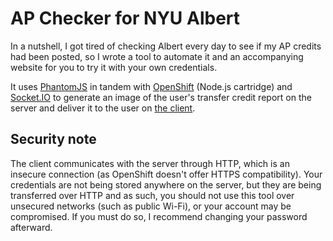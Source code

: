 # AP Checker for NYU Albert
In a nutshell, I got tired of checking Albert every day to see if my AP credits had been posted, so I wrote a tool to automate it and an accompanying website for you to try it with your own credentials.

It uses [PhantomJS](http://phantomjs.org) in tandem with [OpenShift](https://www.openshift.com) (Node.js cartridge) and [Socket.IO](http://socket.io) to generate an image of the user's transfer credit report on the server and deliver it to the user on [the client](http://apchecker-astrocb.rhcloud.com).

## Security note
The client communicates with the server through HTTP, which is an insecure connection (as OpenShift doesn't offer HTTPS compatibility). Your credentials are not being stored anywhere on the server, but they are being transferred over HTTP and as such, you should not use this tool over unsecured networks (such as public Wi-Fi), or your account may be compromised. If you must do so, I recommend changing your password afterward.
